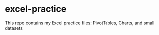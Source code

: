 # excel-practice
This repo contains my Excel practice files: PivotTables, Charts, and small datasets
